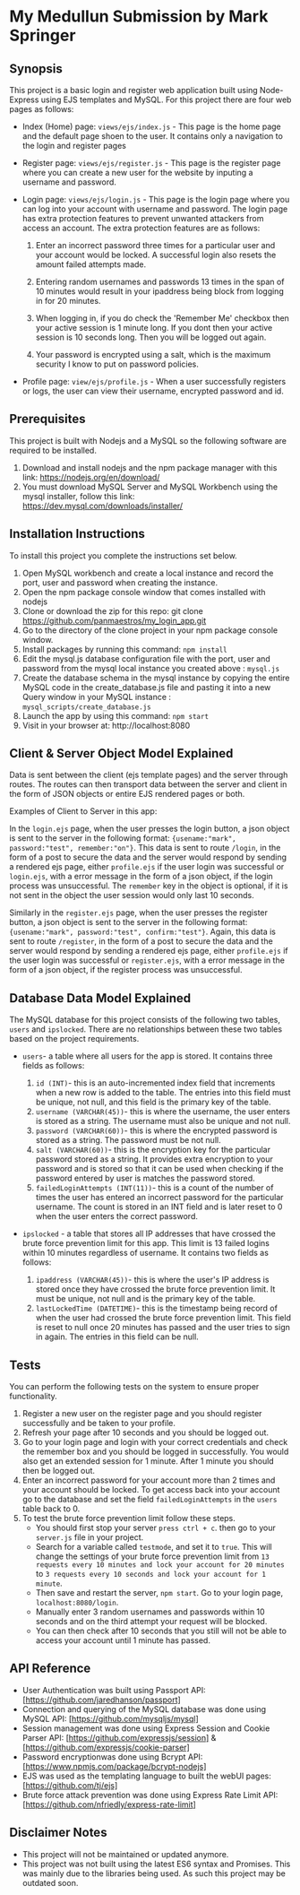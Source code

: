 # My Medullun Submission by Mark Springer

## Synopsis

This project is a basic login and register web application built using Node-Express using EJS templates and MySQL. For this project there are four web pages as follows:

* Index (Home) page: `views/ejs/index.js` - This page is the home page and the default page shoen to the user. It contains only a navigation to the login and register pages
* Register page: `views/ejs/register.js` - This page is the register page where you can create a new user for the website by inputing a username and password.
* Login page: `views/ejs/login.js` - This page is the login page where you can log into your account with username and password. The login page has extra protection features to prevent unwanted attackers from access an account. The extra protection features are as follows:

    1. Enter an incorrect password three times for a particular user and your account would be locked. A successful login also resets the amount failed attempts made.

    2. Entering random usernames and passwords 13 times in the span of 10 minutes would result in your ipaddress being block from logging in for 20 minutes.

    3. When logging in, if you do check the 'Remember Me' checkbox then your active session is 1 minute long. If you dont then your active session is 10 seconds long. Then you will be logged out again.

    4. Your password is encrypted using a salt, which is the maximum security I know to put on password policies.

* Profile page: `view/ejs/profile.js` - When a user successfully registers or logs, the user can view their username, encrypted password and id.

## Prerequisites

This project is built with Nodejs and a MySQL so the following software are required to be installed.

1. Download and install nodejs and the npm package manager with this link: https://nodejs.org/en/download/
2. You must download MySQL Server and MySQL Workbench using the mysql installer, follow this link: https://dev.mysql.com/downloads/installer/

## Installation Instructions

To install this project you complete the instructions set below.

1. Open MySQL workbench and create a local instance and record the port, user and password when creating the instance.
2. Open the npm package console window that comes installed with nodejs
3. Clone  or download the zip for this repo: git clone https://github.com/panmaestros/my_login_app.git
4. Go to the directory of the clone project in your npm package console window.
5. Install packages by running this command: `npm install`
6. Edit the mysql.js database configuration file with the port, user and password from the mysql local instance you created above : `mysql.js`
7. Create the database schema in the mysql instance by copying the entire MySQL code in the create_database.js file and pasting it into a new Query window in your MySQL instance : `mysql_scripts/create_database.js`
8. Launch the app by using this command: `npm start`
9. Visit in your browser at: http://localhost:8080

## Client & Server Object Model Explained

Data is sent between the client (ejs template pages) and the server through routes. The routes can then transport data between the server and client in the form of JSON objects or entire EJS rendered pages or both.

Examples of Client to Server in this app:

In the `login.ejs` page, when the user presses the login button, a json object is sent to the server in the following format:
`{usename:"mark", password:"test", remember:"on"}`. This data is sent to route `/login`, in the form of a post to secure the data and the server would respond by sending a rendered ejs page, either `profile.ejs` if the user login was successful or `login.ejs`, with a error message in the form of a json object, if the login process was unsuccessful. The `remember` key in the object is optional, if it is not sent in the object the user session would only last 10 seconds.

Similarly in the `register.ejs` page, when the user presses the register button, a json object is sent to the server in the following format:
`{usename:"mark", password:"test", confirm:"test"}`. Again, this data is sent to route `/register`, in the form of a post to secure the data and the server would respond by sending a rendered ejs page, either  `profile.ejs` if the user login was successful or `register.ejs`, with a error message in the form of a json object, if the register process was unsuccessful.


## Database Data Model Explained

The MySQL database for this project consists of the following two tables, `users` and `ipslocked`. There are no relationships between these two tables based on the project requirements.

* `users`- a table where all users for the app is stored. It contains three fields as follows:
  1. `id (INT)`- this is an auto-incremented index field that increments when a new row is added to the table. The entries into this field must be unique, not null, and this field is the primary key of the table.
  2. `username (VARCHAR(45))`- this is where the username, the user enters is stored as a string. The username must also be unique and not null.
  3. `password (VARCHAR(60))`- this is where the encrypted password is stored as a string. The password must be not null.
  4. `salt (VARCHAR(60))`- this is the encryption key for the particular password stored as a string. It  provides extra encryption to your password and is stored so that it can be used when checking if the password entered by user is matches the password stored.
  5. `failedLoginAttempts (INT(11))`- this is a count of the number of times the user has entered an incorrect password for the particular username. The count is stored in an INT field and is later reset to 0 when the user enters the correct password.

* `ipslocked` - a table that stores all IP addresses that have crossed the brute force prevention limit for this app. This limit is 13 failed logins within 10 minutes regardless of username. It contains two fields as follows:
  1. `ipaddress (VARCHAR(45))`- this is where the user's IP address is stored once they have crossed the brute force prevention limit. It must be unique, not null and is the primary key of the table.
  2. `lastLockedTime (DATETIME)`- this is the timestamp being record of when the user had crossed the brute force prevention limit. This field is reset to null once 20 minutes has passed and the user tries to sign in again. The entries in this field can be null.


## Tests
You can perform the following tests on the system to ensure proper functionality.

1. Register a new user on the register page and you should register successfully and be taken to your profile.
2. Refresh your page after 10 seconds and you should be logged out.
3. Go to your login page and login with your correct credentials and check the remember box and you should be logged in successfully. You would also get an extended session for 1 minute. After 1 minute you should then be logged out.
4. Enter an incorrect password for your account more than 2 times and your account should be locked. To get access back into your account go to the database and set the field `failedLoginAttempts` in the `users` table back to 0.
5. To test the brute force prevention limit follow these steps.
    * You should first stop your server `press ctrl + c`. then go to your `server.js` file in your project.
    * Search for a variable called `testmode`, and set it to `true`. This will change the settings of your brute force prevention limit from `13 requests every 10 minutes and lock your account for 20 minutes` to `3 requests every 10 seconds and lock your account for 1 minute`.
    * Then save and restart the server, `npm start`. Go to your login page, `localhost:8080/login`.
    * Manually enter 3 random usernames and passwords within 10 seconds and on the third attempt your request will be blocked.
    * You can then check after 10 seconds that you still will not be able to access your account until 1 minute has passed.




## API Reference

* User Authentication was built using Passport API:[https://github.com/jaredhanson/passport]
* Connection and querying of the MySQL database was done using MySQL API: [https://github.com/mysqljs/mysql]
* Session management was done using Express Session and Cookie Parser API: [https://github.com/expressjs/session] & [https://github.com/expressjs/cookie-parser]
* Password encryptionwas done using Bcrypt API: [https://www.npmjs.com/package/bcrypt-nodejs]
* EJS was used as the templating language to built the webUI pages: [https://github.com/tj/ejs]
* Brute force attack prevention was done using Express Rate Limit API: [https://github.com/nfriedly/express-rate-limit]

## Disclaimer Notes

* This project will not be maintained or updated anymore.
* This project was not built using the latest ES6 syntax and Promises. This was mainly due to the libraries being used. As such this project may be outdated soon.
